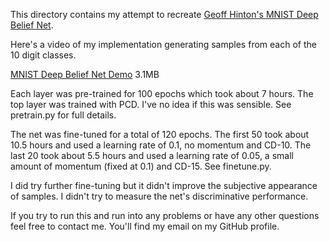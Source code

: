 This directory contains my attempt to recreate [Geoff Hinton's MNIST
Deep Belief Net](http://www.cs.toronto.edu/~hinton/digits.html).

Here's a video of my implementation generating samples from each of
the 10 digit classes.

[MNIST Deep Belief Net
Demo](https://dl.dropbox.com/u/501760/ml/mnist_deep_belief_net.mpg)
3.1MB

Each layer was pre-trained for 100 epochs which took about 7 hours.
The top layer was trained with PCD. I've no idea if this was sensible.
See pretrain.py for full details.

The net was fine-tuned for a total of 120 epochs. The first 50 took
about 10.5 hours and used a learning rate of 0.1, no momentum and
CD-10. The last 20 took about 5.5 hours and used a learning rate of
0.05, a small amount of momentum (fixed at 0.1) and CD-15. See
finetune.py.

I did try further fine-tuning but it didn't improve the subjective
appearance of samples. I didn't try to measure the net's
discriminative performance.

If you try to run this and run into any problems or have any other
questions feel free to contact me. You'll find my email on my GitHub
profile.

